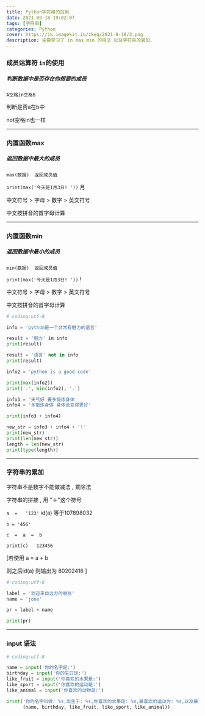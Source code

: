```yaml
---
title: Python字符串的应用
date: 2021-09-18 19:02:07
tags: [字符串]
categories: Python
cover: https://ik.imagekit.io/zkeq/2021-9-18/2.png
description: 主要学习了 in max min 的用法 以及字符串的累加.
---
```


### 成员运算符 `in`的使用

##### 判断数据中是否存在你想要的成员

`A空格in空格B`

判断是否a在b中

not空格in也一样

-----------------

### 内置函数max

##### 返回数据中最大的成员

`max(数据)  返回成员值`

`print(max('今天是1月3日! '))`                          月

中文符号   >  字母  > 数字   >  英文符号  

中文按拼音的首字母计算

-------------------

### 内置函数min

##### 返回数据中最小的成员

`min(数据)  返回成员值`

`print(max('今天是1月3日! '))`                            !

中文符号   >  字母  > 数字   >  英文符号  

中文按拼音的首字母计算

```python
# coding:utf-8

info = 'python是一个非常有魅力的语言'

result = '魅力' in info
print(result)

result = '语言' not in info
print(result)

info2 = 'python is a good code'

print(max(info2))
print('.', min(info2), '.')

info3 = '天气好 要多锻炼身体'
info4 = '多锻炼身体 身体会变得更好'

print(info3 + info4)

new_str = info3 + info4 + '!'
print(new_str)
print(len(new_str))
length = len(new_str)
print(type(length))

```

-------------------

### 字符串的累加

字符串不是数字不能做减法 , 乘除法

字符串的拼接 , 用  "＋"这个符号

`a  =   '123'`                id(a)  等于107898032 

`b = '456'`

`c  =  a  =  b`

`print(c)   123456`

[若使用   a   =   a + b   

则之后id(a)       则输出为              80202416       ]

```python
# coding:utf-8

label = '欢迎来自远方的朋友'
name = 'jone'

pr = label + name

print(pr)

```

---------------

### input 语法

```python
# coding:utf-8

name = input('你的名字是:')
birthday = input('你的生日是:')
like_fruit = input('你喜欢的水果是:')
like_sport = input('你喜欢的运动是:')
like_animal = input('你喜欢的动物是:')

print('你的名字叫做: %s,出生于: %s,你喜欢的水果是: %s,最喜欢的运动为: %s,以及最喜欢的小动物是: %s' %
      (name, birthday, like_fruit, like_sport, like_animal))

```

